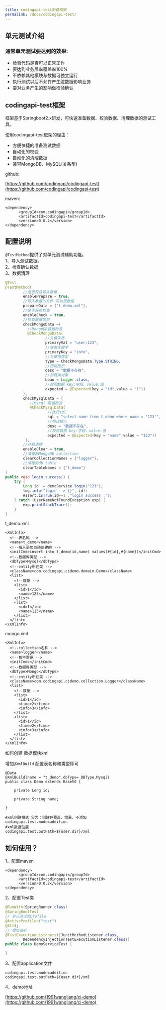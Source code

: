 ```yaml
---
title: codingapi-test测试框架
permalink: /docs/codingapi-test/
---
```



## 单元测试介绍


### 通常单元测试要达到的效果:
* 检验代码是否可以正常工作
* 要达到业务层率覆盖率100%
* 不依赖其他模块与数据可独立运行
* 执行测试以后不允许产生脏数据影响业务
* 要对业务产生的影响做检验确认


## codingapi-test框架

框架基于Springboot2.x研发，可快速准备数据、校验数据、清理数据的测试工具。

使用codingapi-test框架的理由：
* 方便快捷的准备测试数据
* 自动化的校验
* 自动化的清理数据
* 兼容MongoDB、MySQL(关系型)

github:

[https://github.com/codingapi/codingapi-test](https://github.com/codingapi/codingapi-test)

maven:
```
<dependency>
      <groupId>com.codingapi</groupId>
      <artifactId>codingapi-test</artifactId>
      <version>0.0.2</version>
</dependency>
```

## 配置说明

`@TestMethod`提供了对单元测试辅助功能。  
1、导入测试数据。  
2、检查确认数据  
3、数据清理  

```java
@Test
@TestMethod(
        //是否开启导入数据
        enablePrepare = true,
        //导入数据的文件 可以是数组
        prepareData = {"t_demo.xml"},
        //是否开启检查
        enableCheck = true,
        //检查数据项目
        checkMongoData ={
          //MongoDB数据检查
          @CheckMongoData(
                  //关键字质
                  primaryVal = "user:123",
                  //查询关键字
                  primaryKey = "info",
                  //关键值类型
                  type = CheckMongoData.Type.STRING,
                  //错误提示
                  desc = "数据不存在",
                  //加载类对象
                  bean = Logger.class,
                  //校验数据 key:字段，value:值
                  expected = @Expected(key = "id",value = "1"))
        },
        checkMysqlData = {
           //Mysql 数据检查
           @CheckMysqlData(
                   //执行sql
                   sql = "select name from t_demo where name = '123'",
                   //错误提示
                   desc = "数据不存在",
                   //校验数据 key:字段，value:值
                   expected = @Expected(key = "name",value = "123"))
         },
        //开启清理          
        enableClear = true,
        //清理的MongoDB collection
        clearCollectionNames = {"logger"},
        //清理的db table
        clearTableNames = {"t_demo"}
)
public void login_success() {
    try {
        Long id  = demoService.login("123");
        log.info("login - > {}", id);
        Assert.isTrue(id==1 ,"login success .");
    } catch (UserNameNotFoundException exp) {
        exp.printStackTrace();
    }
}
```

t_demo.xml
```
<XmlInfo>
  <!--表名称 -->
  <name>t_demo</name>
  <!--插入语句自动创建的 -->
  <initCmd>insert into t_demo(id,name) values(#{id},#{name})</initCmd>
  <!--数据库类型 -->
  <dbType>Mysql</dbType>
  <!--entity所在类 -->
  <className>com.codingapi.cidemo.domain.Demo</className>
  <list>
    <!--数据 -->
    <list>
      <id>1</id>
      <name>123</name>
    </list>
    <list>
      <id>1</id>
      <name>123</name>
    </list>
  </list>
</XmlInfo>

```

mongo.xml
```
<XmlInfo>
  <!--collection名称 -->
  <name>logger</name>
  <!--暂不需要 -->
  <initCmd></initCmd>
  <!--数据库类型 -->
  <dbType>Mongo</dbType>
  <!--entity所在类 -->
  <className>com.codingapi.cidemo.collection.Logger</className>
  <list>
    <!--数据 -->
    <list>
      <id>1</id>
      <time>2</time>
      <info>3</info>
    </list>
    <list>
      <id>1</id>
      <time>2</time>
      <info>3</info>
    </list>
  </list>
</XmlInfo>

```

如何创建 数据模块xml

增加`@XmlBuild` 配置表名称和类型即可
```
@Data
@XmlBuild(name = "t_demo",dbType= DBType.Mysql)
public class Demo extends BaseVO {

    private Long id;

    private String name;

}

```

```
#xml创建模式 分为：创建并覆盖、增量、不添加
codingapi.test.mode=addition
#xml数据位置
codingapi.test.outPath=${user.dir}/xml
```



## 如何使用？

1、配置maven

```
<dependency>
      <groupId>com.codingapi</groupId>
      <artifactId>codingapi-test</artifactId>
      <version>0.0.2</version>
</dependency>
```

2、配置Test类

```java
@RunWith(SpringRunner.class)
@SpringBootTest
// 单元测试的profile
@ActiveProfiles("test")
@Slf4j
// 增加监听
@TestExecutionListeners({JunitMethodListener.class,
        DependencyInjectionTestExecutionListener.class})
public class DemoServiceTest {

}
```

3、配置application文件

```
codingapi.test.mode=addition
codingapi.test.outPath=${user.dir}/xml
```


4、demo地址

[https://github.com/1991wangliang/ci-demo](https://github.com/1991wangliang/ci-demo)
